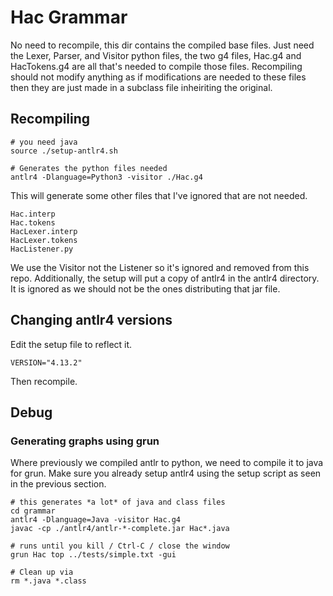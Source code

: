 # Hac Grammar
No need to recompile, this dir contains the compiled base files.
Just need the Lexer, Parser, and Visitor python files, the two g4 files, 
Hac.g4 and HacTokens.g4 are all that's needed to compile those files.
Recompiling should not modify anything as if modifications are needed to these
files then they are just made in a subclass file inheiriting the original.

## Recompiling
```
# you need java
source ./setup-antlr4.sh

# Generates the python files needed
antlr4 -Dlanguage=Python3 -visitor ./Hac.g4
```

This will generate some other files that I've ignored that are not needed.

```
Hac.interp
Hac.tokens
HacLexer.interp
HacLexer.tokens
HacListener.py
```

We use the Visitor not the Listener so it's ignored and removed from this repo.
Additionally, the setup will put a copy of antlr4 in the antlr4 directory.
It is ignored as we should not be the ones distributing that jar file.

## Changing antlr4 versions
Edit the setup file to reflect it.

```
VERSION="4.13.2"
```

Then recompile.

## Debug
### Generating graphs using grun
Where previously we compiled antlr to python, we need to compile it to java for grun.
Make sure you already setup antlr4 using the setup script as seen in the previous section.

```
# this generates *a lot* of java and class files
cd grammar
antlr4 -Dlanguage=Java -visitor Hac.g4
javac -cp ./antlr4/antlr-*-complete.jar Hac*.java

# runs until you kill / Ctrl-C / close the window
grun Hac top ../tests/simple.txt -gui

# Clean up via
rm *.java *.class
```
